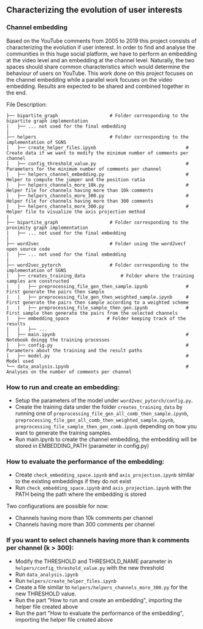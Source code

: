 ## Characterizing the evolution of user interests
### Channel embedding
    
    
Based on the YouTube comments from 2005 to 2019 this project consists of characterizing the evolution if user interest. In order to find and analyse the communities in this huge social platform, we have to perform an embedding at the video level and an embedding at the channel level. Naturally, the two spaces should share common characteristics which would determine the behaviour of users on YouTube. This work done on this project focuses on the channel embedding while a parallel work focuses on the video embedding. Results are expected to be shared and combined together in the end.

File Description:


    ├── bipartite_graph                   # Folder corresponding to the bipartite graph implementation
    |   ├── ... not used for the final embedding
    |
    ├── helpers                           # Folder corresponding to the implementation of SGNS
    │   ├── create_helper_files.ipynb                                 # Create data if we want to modify the minimum number of comments per channel
    │   ├── config_threshold_value.py                                 # Parameters for the minimum number of comments per channel
    │   ├── helpers_channel_embedding.py                              # Helper to compute the jumper and the position ratio
    │   ├── helpers_channels_more_10k.py                              # Helper file for channels having more than 10k comments
    │   ├── helpers_channels_more_300.py                              # Helper file for channels having more than 300 comments
    │   ├── helpers_channels_more_300.py                              # Helper file to visualize the axis projection method
    |
    ├── bipartite_graph                   # Folder corresponding to the proximity graph implementation
    |   ├── ... not used for the final embedding
    |
    ├── word2vec                          # Folder using the word2vecf open source code
    |   ├── ... not used for the final embedding
    |
    ├── word2vec_pytorch                  # Folder corresponding to the implementation of SGNS
    │   ├── creates_training_data             # Folder where the training samples are constructed
    |   |   ├── preprocessing_file_gen_then_sample.ipynb              # First generate the pairs then sample
    |   |   ├── preprocessing_file_gen_then_weighted_sample.ipynb     # First generate the pairs then sample according to a weighted scheme
    |   |   ├── preprocessing_file_sample_then_gen.ipynb              # First sample then generate the pairs from the selected channels
    │   ├── embedding_space              # Folder keeping track of the results
    |   |   ├── ...
    │   ├── main.ipynb                                                # Notebook doingg the training processes
    │   ├── config.py                                                 # Parameters about the training and the result paths
    │   ├── model.py                                                  # Model used
    └── data_analysis.ipynb                                           # Analyses on the number of comments per channel            


### How to run and create an embedding:

- Setup the parameters of the model under `word2vec_pytorch/config.py`.
- Create the training data under the folder `creates_training_data` by running one
of `preprocessing_file_gen_all_comb_then_sample.ipynb`,
`preprocessing_file_gen_all_comb_then_weighted_sample.ipynb`,
`preprocessing_file_sample_then_gen_comb.ipynb` depending on how you want
to generate the training samples.
- Run main.ipynb to create the channel embedding, the embedding will be stored in EMBEDDING_PATH (parameter in config.py)

### How to evaluate the performance of the embedding:
- Create `check_embedding_space.ipynb` and `axis_projection.ipynb` similar to the existing embeddings if they do not exist
- Run `check_embedding_space.ipynb` and `axis_projection.ipynb` with the PATH being the path where the embedding is stored

Two configurations are possible for now:
- Channels having more than 10k comments per channel
- Channels having more than 300 comments per channel

### If you want to select channels having more than k comments per channel (k > 300):
- Modify the THRESHOLD and THRESHOLD_NAME parameter in `helpers/config_threshold_value.py` with the new threshold
- Run `data_analysis.ipynb`
- Run `helpers/create_helper_files.ipynb`
- Create a file similar to `helpers/helpers_channels_more_300.py` for the new THRESHOLD value.
- Run the part "How to run and create an embedding", importing the helper file created above
- Run the part "How to evaluate the performance of the embedding", importing the helper file created above
